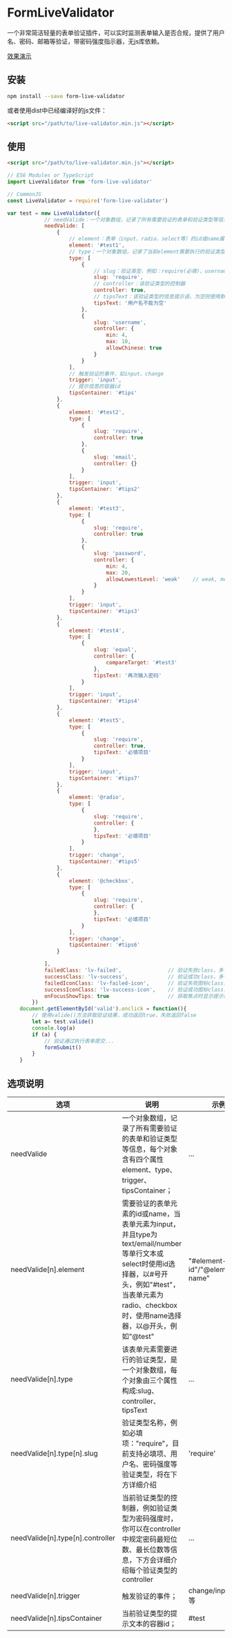 # FormLiveValidator

一个非常简洁轻量的表单验证插件，可以实时监测表单输入是否合规，提供了用户名、密码、邮箱等验证，带密码强度指示器，无js库依赖。

[效果演示](https://weitamingting.github.io/FormLiveValidator/ "效果演示")

## 安装

```sh
npm install --save form-live-validator
```

或者使用dist中已经编译好的js文件：

```html
<script src="/path/to/live-validator.min.js"></script>
```
## 使用

```html
<script src="/path/to/live-validator.min.js"></script>
```

```js
// ES6 Modules or TypeScript
import LiveValidator from 'form-live-validator'

// CommonJS
const LiveValidator = require('form-live-validator')
```

```js
var test = new LiveValidator({
            // needValide：一个对象数组，记录了所有需要验证的表单和验证类型等信息
            needValide: [
                {
                    // element：表单（input、radio、select等）的id或name属性，id以#号开头，name以@开头，例如：#test、@test 
                    element: '#test1',
                    // type：一个对象数组，记录了当前element需要执行的验证类型
                    type: [
                        {
                            // slug：验证类型，例如：require(必填)、username(用户名)、password(密码)
                            slug: 'require',
                            // controller：该验证类型的控制器
                            controller: true,
                            // tipsText：该验证类型的信息提示语，为空则使用默认提示语
                            tipsText: '用户名不能为空'
                        },
                        {
                            slug: 'username',
                            controller: {
                                min: 4,
                                max: 10,
                                allowChinese: true
                            }
                        }
                    ],
                    // 触发验证的事件，如input、change
                    trigger: 'input',
                    // 提示信息的容器id
                    tipsContainer: '#tips'
                },
                {
                    element: '#test2',
                    type: [
                        {
                            slug: 'require',
                            controller: true
                        },
                        {
                            slug: 'email',
                            controller: {}
                        }
                    ],
                    trigger: 'input',
                    tipsContainer: '#tips2'
                },
                {
                    element: '#test3',
                    type: [
                        {
                            slug: 'require',
                            controller: true
                        },
                        {
                            slug: 'password',
                            controller: {
                                min: 4,
                                max: 20,
                                allowLowestLevel: 'weak'    // weak, medium, strong, very_strong
                            }
                        }
                    ],
                    trigger: 'input',
                    tipsContainer: '#tips3'
                },
                {
                    element: '#test4',
                    type: [
                        {
                            slug: 'equal',
                            controller: {
                                compareTarget: '#test3'
                            },
                            tipsText: '再次输入密码'
                        }
                    ],
                    trigger: 'input',
                    tipsContainer: '#tips4'
                },
                {
                    element: '#test5',
                    type: [
                        {
                            slug: 'require',
                            controller: true,
                            tipsText: '必填项目'
                        }
                    ],
                    trigger: 'input',
                    tipsContainer: '#tips7'
                },
                {
                    element: '@radio',
                    type: [
                        {
                            slug: 'require',
                            controller: {
                            },
                            tipsText: '必填项目'
                        }
                    ],
                    trigger: 'change',
                    tipsContainer: '#tips5'
                },
                {
                    element: '@checkbox',
                    type: [
                        {
                            slug: 'require',
                            controller: {
                            },
                            tipsText: '必填项目'
                        }
                    ],
                    trigger: 'change',
                    tipsContainer: '#tips6'
                }

            ],
            failedClass: 'lv-failed',               // 验证失败class，多个用空格隔开
            successClass: 'lv-success',             // 验证成功class，多个用空格隔开
            failedIconClass: 'lv-failed-icon',      // 验证失败图标class，多个用空格隔开
            successIconClass: 'lv-success-icon',    // 验证成功图标class，多个用空格隔开
            onFocusShowTips: true                   // 获取焦点时显示提示信息
        })
    document.getElementById('valid').onclick = function(){
        // 使用valide()方法获取验证结果，成功返回true，失败返回false
        let a= test.valide()
        console.log(a)
        if (a) {
            // 验证通过执行表单提交...
            formSubmit()
        }
    }
```
## 选项说明

| 选项 | 说明 | 示例 |
| ---------- | -----------| -----------|
| needValide | 一个对象数组，记录了所有需要验证的表单和验证类型等信息，每个对象含有四个属性element、type、trigger、tipsContainer；| ... |
| needValide[n].element | 需要验证的表单元素的id或name，当表单元素为input，并且type为text/email/number等单行文本或select时使用id选择器，以#号开头，例如"#test"，当表单元素为radio、checkbox时，使用name选择器，以@开头，例如"@test" | "#element-id"/"@element-name" |
| needValide[n].type | 该表单元素需要进行的验证类型，是一个对象数组，每个对象由三个属性构成:slug、controller、tipsText | ... |
| needValide[n].type[n].slug | 验证类型名称，例如必填项："require"，目前支持必填项、用户名、密码强度等验证类型，将在下方详细介绍 | 'require' |
| needValide[n].type[n].controller | 当前验证类型的控制器，例如验证类型为密码强度时，你可以在controller中规定密码最短位数、最长位数等信息，下方会详细介绍每个验证类型的controller | ... |
| needValide[n].trigger | 触发验证的事件； | change/input/click等 |
| needValide[n].tipsContainer | 当前验证类型的提示文本的容器id； | #test |